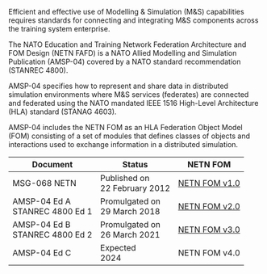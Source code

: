Efficient and effective use of Modelling & Simulation (M&S) capabilities requires standards for connecting and integrating M&S components across the training system enterprise.

The NATO Education and Training Network Federation Architecture and FOM Design (NETN FAFD) is a NATO Allied Modelling and Simulation Publication (AMSP-04) covered by a NATO standard recommendation (STANREC 4800). 

AMSP-04 specifies how to represent and share data in distributed simulation environments where M&S services (federates) are connected and federated using the NATO mandated IEEE 1516 High-Level Architecture (HLA) standard (STANAG 4603).

AMSP-04 includes the NETN FOM as an HLA Federation Object Model (FOM) consisting of a set of modules that defines classes of objects and interactions used to exchange information in a distributed simulation.

| Document  | Status | NETN FOM| 
| --- | --- | --- |
|MSG-068 NETN|Published on<br/>22 February 2012| [NETN FOM v1.0](https://www.sto.nato.int/publications/STO%20Technical%20Reports/RTO-TR-MSG-068/$$TR-MSG-068-ALL.pdf)| 
|AMSP-04 Ed A <br/>STANREC 4800 Ed 1|Promulgated on<br/>29 March 2018| [NETN FOM v2.0](https://github.com/AMSP-04/NETN-FOM/releases/tag/v2.0)| 
|AMSP-04 Ed B <br/>STANREC 4800 Ed 2|Promulgated on<br/>26 March 2021| [NETN FOM v3.0](https://amsp-04.github.io/NETN-FOM/)| 
|AMSP-04 Ed C| Expected <br/>2024 | NETN FOM v4.0 |
